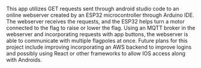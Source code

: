This app utilizes GET requests sent through android studio code to an online webserver created by an ESP32 microcontroller through Arduino IDE. The webserver receives the requests, and the ESP32 helps turn a motor connected to the flag to raise or lower the flag. Using an MQTT broker in the webserver and incorporating requests with app buttons, the webserver is able to communicate with multiple flagpoles at once. Future plans for this project include improving incorporating an AWS backend to improve logins and possibly using React or other frameworks to allow IOS access along with Androids.
